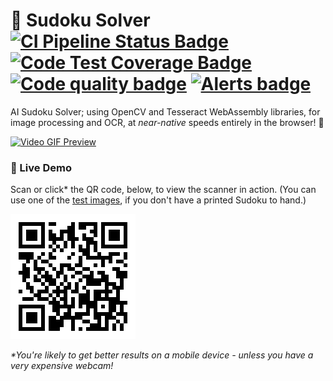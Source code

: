 # 🧮 Sudoku Solver [![CI Pipeline Status Badge][ci-badge]][ci-url] [![Code Test Coverage Badge][coverage-badge]][coverage-url] [![Code quality badge][quality-badge]][quality-url] [![Alerts badge][alerts-badge]][alerts-url]

AI Sudoku Solver; using OpenCV and Tesseract WebAssembly libraries, for image processing
and OCR, at _near-native_ speeds entirely in the browser! 🤯

[![Video GIF Preview](public/preview.gif)][demo]

### 🤳 Live Demo

Scan or click\* the QR code, below, to view the scanner in action. (You can use one of the
[test images][test-image], if you don't have a printed Sudoku to hand.)

[![GH Pages QR Code](public/gh-pages-qr.png)][demo]

_\*You're likely to get better results on a mobile device - unless you have a
very expensive webcam!_

[ci-badge]: https://github.com/SamChristy/sudoku-solver/workflows/CI/badge.svg
[ci-url]: https://github.com/SamChristy/sudoku-solver/actions/workflows/ci.yml
[coverage-badge]: https://codecov.io/gh/SamChristy/sudoku-solver/branch/main/graph/badge.svg?token=R5ATJAGA9I
[coverage-url]: https://codecov.io/gh/SamChristy/sudoku-solver
[quality-badge]: https://img.shields.io/lgtm/grade/javascript/g/SamChristy/sudoku-solver.svg?logo=lgtm&logoWidth=18
[quality-url]: https://lgtm.com/projects/g/SamChristy/sudoku-solver/context:javascript
[alerts-badge]: https://img.shields.io/lgtm/alerts/g/SamChristy/sudoku-solver.svg?logo=lgtm&logoWidth=18
[alerts-url]: https://lgtm.com/projects/g/SamChristy/sudoku-solver/alerts/
[demo]: https://samchristy.github.io/sudoku-solver/
[test-image]: https://github.com/SamChristy/sudoku-solver/blob/main/src/services/SudokuScanner/__tests__/samples/design-3.jpg
